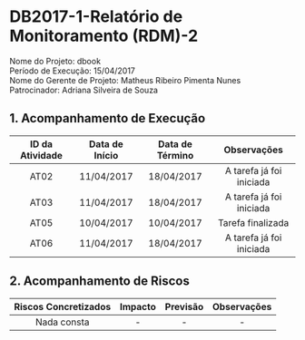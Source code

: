 # DB2017-1-Relatório de Monitoramento (RDM)-2

Nome do Projeto: dbook    
Período de Execução: 15/04/2017  
Nome do Gerente de Projeto: Matheus Ribeiro Pimenta Nunes    
Patrocinador: Adriana Silveira de Souza    

## 1. Acompanhamento de Execução

| ID da Atividade | Data de Início | Data de Término | Observações | 
|:---------------:|:--------------:|:---------------:|:-----------:|
| AT02 | 11/04/2017 | 18/04/2017 | A tarefa já foi iniciada |
| AT03 | 11/04/2017 | 18/04/2017 | A tarefa já foi iniciada |
| AT05 | 10/04/2017 | 10/04/2017 | Tarefa finalizada |
| AT06 | 11/04/2017 | 18/04/2017 | A tarefa já foi iniciada |

## 2. Acompanhamento de Riscos

| Riscos Concretizados | Impacto | Previsão | Observações |
|:--------------------:|:-------:|:--------:|:-----------:|
| Nada consta | - | -  | - |
